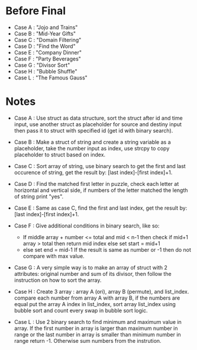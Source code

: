 # Before Final

- Case A : "Jojo and Trains"
- Case B : "Mid-Year Gifts"
- Case C : "Domain Filtering"
- Case D : "Find the Word"
- Case E : "Company Dinner"
- Case F : "Party Beverages"
- Case G : "Divisor Sort"
- Case H : "Bubble Shuffle"
- Case L : "The Famous Gauss"

# Notes

- Case A :
Use struct as data structure, sort the struct after id and time input, use another struct as placeholder for source and destiny input then pass it to struct with specified id (get id with binary search).   

- Case B : 
Make a struct of string and create a string variable as a placeholder, take the number input as index, use strcpy to copy placeholder to struct based on index.

- Case C : 
Sort array of string, use binary search to get the first and last occurence of string, get the result by: [last index]-[first index]+1.

- Case D : 
Find the matched first letter in puzzle, check each letter at horizontal and vertical side, if numbers of the letter matched the length of string print "yes".

- Case E : 
Same as case C, find the first and last index, get the result by: [last index]-[first index]+1.

- Case F :
Give additional conditions in binary search, like so:
    - If middle array + number <= total and mid < n-1 then check if mid+1 array > total then return mid index else set start = mid+1
    - else set end = mid-1
If the result is same as number or -1 then do not compare with max value.

- Case G : 
A very simple way is to make an array of struct with 2 attributes: original number and sum of its divisor, then follow the instruction on how to sort the array.

- Case H :
Create 3 array : array A (ori), array B (permute), and list_index. compare each number from array A with array B, if the numbers are equal put the array A index in list_index, sort array list_index using bubble sort and count every swap in bubble sort logic. 

- Case L :
Use 2 binary search to find minimum and maximum value in array. If the first number in array is larger than maximum number in range or the last number in array is smaller than  minimum number in range return -1. Otherwise sum numbers from the instrution. 